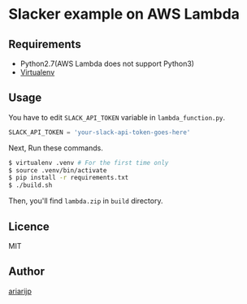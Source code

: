 # Slacker example on AWS Lambda

## Requirements

* Python2.7(AWS Lambda does not support Python3)
* [Virtualenv](https://virtualenv.pypa.io/en/latest/)

## Usage

You have to edit `SLACK_API_TOKEN` variable in `lambda_function.py`.

```py:lambda_function.py
SLACK_API_TOKEN = 'your-slack-api-token-goes-here'
```

Next, Run these commands.

```sh
$ virtualenv .venv # For the first time only
$ source .venv/bin/activate
$ pip install -r requirements.txt
$ ./build.sh
```

Then, you'll find `lambda.zip` in `build` directory.

## Licence

MIT

## Author

[ariarijp](https://github.com/ariarijp)
